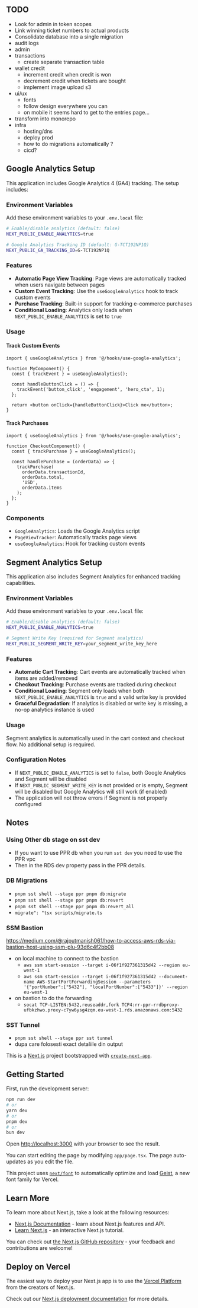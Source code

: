 ## TODO
- Look for admin in token scopes
- Link winning ticket numbers to actual products
- Consolidate database into a single migration
- audit logs
- admin
- transactions
  - create separate transaction table
- wallet credit
  - increment credit when credit is won
  - decrement credit when tickets are bought
  - implement image upload s3
- ui/ux
  - fonts
  - follow design everywhere you can
  - on mobile it seems hard to get to the entries page...
- transform into monorepo
- infra
  - hosting/dns
  - deploy prod
  - how to do migrations automatically ? 
  - cicd?

## Google Analytics Setup

This application includes Google Analytics 4 (GA4) tracking. The setup includes:

### Environment Variables

Add these environment variables to your `.env.local` file:

```bash
# Enable/disable analytics (default: false)
NEXT_PUBLIC_ENABLE_ANALYTICS=true

# Google Analytics Tracking ID (default: G-TCT192NP1Q)
NEXT_PUBLIC_GA_TRACKING_ID=G-TCT192NP1Q
```

### Features

- **Automatic Page View Tracking**: Page views are automatically tracked when users navigate between pages
- **Custom Event Tracking**: Use the `useGoogleAnalytics` hook to track custom events
- **Purchase Tracking**: Built-in support for tracking e-commerce purchases
- **Conditional Loading**: Analytics only loads when `NEXT_PUBLIC_ENABLE_ANALYTICS` is set to `true`

### Usage

#### Track Custom Events

```tsx
import { useGoogleAnalytics } from '@/hooks/use-google-analytics';

function MyComponent() {
  const { trackEvent } = useGoogleAnalytics();

  const handleButtonClick = () => {
    trackEvent('button_click', 'engagement', 'hero_cta', 1);
  };

  return <button onClick={handleButtonClick}>Click me</button>;
}
```

#### Track Purchases

```tsx
import { useGoogleAnalytics } from '@/hooks/use-google-analytics';

function CheckoutComponent() {
  const { trackPurchase } = useGoogleAnalytics();

  const handlePurchase = (orderData) => {
    trackPurchase(
      orderData.transactionId,
      orderData.total,
      'USD',
      orderData.items
    );
  };
}
```

### Components

- `GoogleAnalytics`: Loads the Google Analytics script
- `PageViewTracker`: Automatically tracks page views
- `useGoogleAnalytics`: Hook for tracking custom events

## Segment Analytics Setup

This application also includes Segment Analytics for enhanced tracking capabilities.

### Environment Variables

Add these environment variables to your `.env.local` file:

```bash
# Enable/disable analytics (default: false)
NEXT_PUBLIC_ENABLE_ANALYTICS=true

# Segment Write Key (required for Segment analytics)
NEXT_PUBLIC_SEGMENT_WRITE_KEY=your_segment_write_key_here
```

### Features

- **Automatic Cart Tracking**: Cart events are automatically tracked when items are added/removed
- **Checkout Tracking**: Purchase events are tracked during checkout
- **Conditional Loading**: Segment only loads when both `NEXT_PUBLIC_ENABLE_ANALYTICS` is `true` and a valid write key is provided
- **Graceful Degradation**: If analytics is disabled or write key is missing, a no-op analytics instance is used

### Usage

Segment analytics is automatically used in the cart context and checkout flow. No additional setup is required.

### Configuration Notes

- If `NEXT_PUBLIC_ENABLE_ANALYTICS` is set to `false`, both Google Analytics and Segment will be disabled
- If `NEXT_PUBLIC_SEGMENT_WRITE_KEY` is not provided or is empty, Segment will be disabled but Google Analytics will still work (if enabled)
- The application will not throw errors if Segment is not properly configured

## Notes

### Using Other db stage on sst dev
- If you want to use PPR db when you run `sst dev` you need to use the PPR vpc
- Then in the RDS dev property pass in the PPR details.

### DB Migrations

- `pnpm sst shell --stage ppr pnpm db:migrate` 
- `pnpm sst shell --stage ppr pnpm db:revert` 
- `pnpm sst shell --stage ppr pnpm db:revert_all` 
- `migrate": "tsx scripts/migrate.ts`

### SSM Bastion

https://medium.com/@rajputmanish061/how-to-access-aws-rds-via-bastion-host-using-ssm-plu-93d6c4f2bb08

- on local machine to connect to the bastion
    - `aws ssm start-session --target i-06f1f927361315d42 --region eu-west-1`
    - `aws ssm start-session --target i-06f1f927361315d42 --document-name AWS-StartPortForwardingSession --parameters '{"portNumber":["5432"], "localPortNumber":["5433"]}' --region eu-west-1`
- on bastion to do the forwarding
  - `socat TCP-LISTEN:5432,reuseaddr,fork TCP4:rr-ppr-rrdbproxy-ufbkzhwo.proxy-c7yw6ysg4zqm.eu-west-1.rds.amazonaws.com:5432`


### SST Tunnel

- `pnpm sst shell --stage ppr sst tunnel`
- dupa care folosesti exact detaliile din output



This is a [Next.js](https://nextjs.org) project bootstrapped with [`create-next-app`](https://nextjs.org/docs/app/api-reference/cli/create-next-app).

## Getting Started

First, run the development server:

```bash
npm run dev
# or
yarn dev
# or
pnpm dev
# or
bun dev
```

Open [http://localhost:3000](http://localhost:3000) with your browser to see the result.

You can start editing the page by modifying `app/page.tsx`. The page auto-updates as you edit the file.

This project uses [`next/font`](https://nextjs.org/docs/app/building-your-application/optimizing/fonts) to automatically optimize and load [Geist](https://vercel.com/font), a new font family for Vercel.

## Learn More

To learn more about Next.js, take a look at the following resources:

- [Next.js Documentation](https://nextjs.org/docs) - learn about Next.js features and API.
- [Learn Next.js](https://nextjs.org/learn) - an interactive Next.js tutorial.

You can check out [the Next.js GitHub repository](https://github.com/vercel/next.js) - your feedback and contributions are welcome!

## Deploy on Vercel

The easiest way to deploy your Next.js app is to use the [Vercel Platform](https://vercel.com/new?utm_medium=default-template&filter=next.js&utm_source=create-next-app&utm_campaign=create-next-app-readme) from the creators of Next.js.

Check out our [Next.js deployment documentation](https://nextjs.org/docs/app/building-your-application/deploying) for more details.
